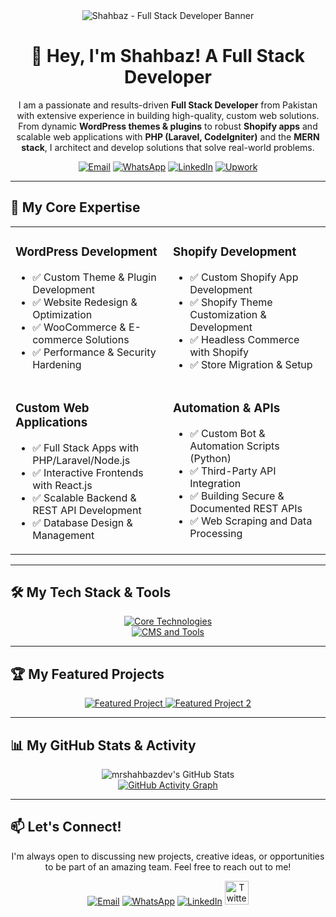 <div align="center">

  <img src="https://i.imgur.com/0D2p9aC.png" alt="Shahbaz - Full Stack Developer Banner" />

  <br/>

  <h1 align="center">
    👋 Hey, I'm Shahbaz! A Full Stack Developer
  </h1>

  <p align="center">
    I am a passionate and results-driven <strong>Full Stack Developer</strong> from Pakistan with extensive experience in building high-quality, custom web solutions. From dynamic <strong>WordPress themes & plugins</strong> to robust <strong>Shopify apps</strong> and scalable web applications with <strong>PHP (Laravel, CodeIgniter)</strong> and the <strong>MERN stack</strong>, I architect and develop solutions that solve real-world problems.
  </p>

  <p align="center">
    <a href="mailto:mrshahbaznns@gmail.com" target="_blank"><img src="https://img.shields.io/badge/Email_Me-D14836?style=for-the-badge&logo=gmail&logoColor=white" alt="Email"></a>
    <a href="https://wa.me/923061081842" target="_blank"><img src="https://img.shields.io/badge/WhatsApp-25D366?style=for-the-badge&logo=whatsapp&logoColor=white" alt="WhatsApp"></a>
    <a href="https://www.linkedin.com/in/muhammad-shahbaz-9746bb1a1/" target="_blank"><img src="https://img.shields.io/badge/LinkedIn-0077B5?style=for-the-badge&logo=linkedin&logoColor=white" alt="LinkedIn"></a>
    <a href="[YOUR_UPWORK_OR_FIVERR_URL]" target="_blank"><img src="https://img.shields.io/badge/Upwork-6FDA44?style=for-the-badge&logo=upwork&logoColor=white" alt="Upwork"></a>
  </p>
</div>

---

## 🚀 My Core Expertise

<table width="100%">
  <tr>
    <td width="50%" valign="top">
      <h3>WordPress Development</h3>
      <ul>
        <li>✅ Custom Theme & Plugin Development</li>
        <li>✅ Website Redesign & Optimization</li>
        <li>✅ WooCommerce & E-commerce Solutions</li>
        <li>✅ Performance & Security Hardening</li>
      </ul>
    </td>
    <td width="50%" valign="top">
      <h3>Shopify Development</h3>
      <ul>
        <li>✅ Custom Shopify App Development</li>
        <li>✅ Shopify Theme Customization & Development</li>
        <li>✅ Headless Commerce with Shopify</li>
        <li>✅ Store Migration & Setup</li>
      </ul>
    </td>
  </tr>
  <tr>
    <td width="50%" valign="top">
      <h3>Custom Web Applications</h3>
      <ul>
        <li>✅ Full Stack Apps with PHP/Laravel/Node.js</li>
        <li>✅ Interactive Frontends with React.js</li>
        <li>✅ Scalable Backend & REST API Development</li>
        <li>✅ Database Design & Management</li>
      </ul>
    </td>
    <td width="50%" valign="top">
      <h3>Automation & APIs</h3>
      <ul>
        <li>✅ Custom Bot & Automation Scripts (Python)</li>
        <li>✅ Third-Party API Integration</li>
        <li>✅ Building Secure & Documented REST APIs</li>
        <li>✅ Web Scraping and Data Processing</li>
      </ul>
    </td>
  </tr>
</table>

---

## 🛠️ My Tech Stack & Tools

<p align="center">
  <a href="https://skillicons.dev">
    <img src="https://skillicons.dev/icons?i=php,laravel,codeigniter,nodejs,react,js,html,css,bootstrap,tailwind,py,python&perline=6" alt="Core Technologies"/>
    <br>
    <img src="https://skillicons.dev/icons?i=wordpress,woocommerce,shopify,mysql,mongodb,git,vscode,figma,postman&perline=6" alt="CMS and Tools"/>
  </a>
</p>

---

## 🏆 My Featured Projects

<p align="center">
  <a href="https://github.com/ashutosh00710/github-readme-stats-pin">
    <img src="https://github-readme-stats.vercel.app/api/pin/?username=mrshahbazdev&repo=[YOUR_PINNED_REPO_NAME]&theme=dracula" alt="Featured Project" />
  </a>
  <a href="https://github.com/ashutosh00710/github-readme-stats-pin">
    <img src="https://github-readme-stats.vercel.app/api/pin/?username=mrshahbazdev&repo=[ANOTHER_PINNED_REPO_NAME]&theme=dracula" alt="Featured Project 2" />
  </a>
</p>

---

## 📊 My GitHub Stats & Activity

<div align="center">
  <img src="https://github-readme-stats.vercel.app/api?username=mrshahbazdev&show_icons=true&theme=dracula&include_all_commits=true&count_private=true" alt="mrshahbazdev's GitHub Stats" />
  <br/>
  <a href="https://github.com/ashutosh00710/github-readme-activity-graph">
    <img src="https://github-readme-activity-graph.vercel.app/graph?username=mrshahbazdev&bg_color=282a36&color=f8f8f2&line=ff79c6&point=bd93f9&area=true&hide_border=true" alt="GitHub Activity Graph" />
  </a>
</div>

---

## 📫 Let's Connect!

<p align="center">
  I'm always open to discussing new projects, creative ideas, or opportunities to be part of an amazing team. Feel free to reach out to me!
</p>

<p align="center">
  <a href="mailto:mrshahbaznns@gmail.com" target="_blank"><img src="https://img.shields.io/badge/Gmail-D14836?style=for-the-badge&logo=gmail&logoColor=white" alt="Email" /></a>
  <a href="https://wa.me/923061081842" target="_blank"><img src="https://img.shields.io/badge/WhatsApp-25D366?style=for-the-badge&logo=whatsapp&logoColor=white" alt="WhatsApp" /></a>
  <a href="https://www.linkedin.com/in/muhammad-shahbaz-9746bb1a1/" target="_blank"><img src="https://img.shields.io/badge/LinkedIn-0077B5?style=for-the-badge&logo=linkedin&logoColor=white" alt="LinkedIn" /></a>
  <a href="https://www.fiverr.com/s/DBLX84a" target="_blank"><img src="https://raw.githubusercontent.com/rahuldkjain/github-profile-readme-generator/master/src/images/icons/Social/x.svg" alt="Twitter/X" height="38" /></a>
</p>
